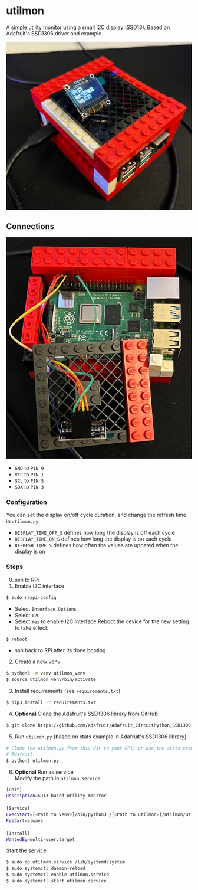 # utilmon
A simple utility monitor using a small I2C display (SSD13). Based on Adafruit's SSD1306 driver and example.

![Finished](img/finished.png)

## Connections
![Connections](img/connection.png)  
- `GND` to `PIN 9`
- `VCC` to `PIN 1`
- `SCL` to `PIN 5`
- `SDA` to `PIN 3`

### Configuration
You can set the display on/off cycle duration, and change the refresh time in `utilmon.py`:
- `DISPLAY_TIME_OFF_S` defines how long the display is off each cycle
- `DISPLAY_TIME_ON_S` defines how long the display is on each cycle
- `REFRESH_TIME_S` defines how often the values are updated when the display is on

### Steps
0. ssh to RPi  
1. Enable I2C interface  
```sh
$ sudo raspi-config
```
- Select `Interface Options`
- Select `I2C`
- Select `Yes` to enable I2C interface
Reboot the device for the new setting to take effect:
```sh
$ reboot
```
- ssh back to RPi after its done booting
2. Create a new venv  
```sh
$ python3 -m venv utilmon_venv
$ source utilmon_venv/bin/activate
```
3. Install requirements (see `requirements.txt`)  
```sh
$ pip3 install -r requirements.txt
```
4. **Optional** Clone the Adafruit's SSD1306 library from GitHub  
```sh
$ git clone https://github.com/adafruit/Adafruit_CircuitPython_SSD1306.git
```
5. Run `utilmon.py` (based on stats example in Adafruit's SSD1306 library). 
```sh
# Clone the utilmon.py from this dir to your RPi, or use the stats example from
# Adafruit.
$ python3 utilmon.py
```
6. **Optional** Run as service  
Modify the path in `utilmon.service`
```sh
[Unit]
Description=SD13 based utility monitor

[Service]
ExecStart=[<Path to venv>]/bin/python3 /[<Path to utilmon>]/utilmon/utilmon.py
Restart=always

[Install]
WantedBy=multi-user.target
```
Start the service  
```sh
$ sudo cp utilmon.service /lib/systemd/system
$ sudo systemctl daemon-reload
$ sudo systemctl enable utilmon.service
$ sudo systemctl start utilmon.service
```
